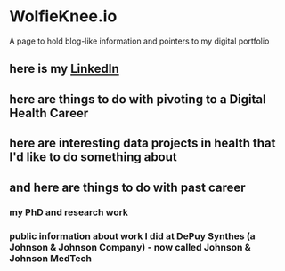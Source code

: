 # WolfieKnee.io
A page to hold blog-like information and pointers to my digital portfolio

## here is my [LinkedIn](href=https://www.linkedin.com/in/david-wolfson-6149a38/ "LinkedIn")

## here are things to do with pivoting to a Digital Health Career

## here are interesting data projects in health that I'd like to do something about

## and here are things to do with past career

### my PhD and research work

### public information about work I did at DePuy Synthes (a Johnson & Johnson Company) - now called Johnson & Johnson MedTech



